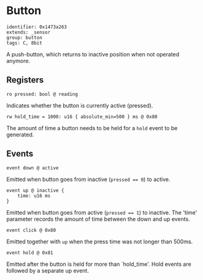 # Button

    identifier: 0x1473a263
    extends: _sensor
    group: button
    tags: C, 8bit

A push-button, which returns to inactive position when not operated anymore.

## Registers

    ro pressed: bool @ reading

Indicates whether the button is currently active (pressed).

    rw hold_time = 1000: u16 { absolute_min=500 } ms @ 0x80

The amount of time a button needs to be held for a `hold` event to be generated.

## Events

    event down @ active

Emitted when button goes from inactive (`pressed == 0`) to active.

    event up @ inactive { 
        time: u16 ms 
    } 

Emitted when button goes from active (`pressed == 1`) to inactive. The 'time' parameter 
records the amount of time between the down and up events.

    event click @ 0x80

Emitted together with `up` when the press time was not longer than 500ms.

    event hold @ 0x81

Emitted after the button is held for more than `hold_time'. Hold events are followed by a separate up event.
